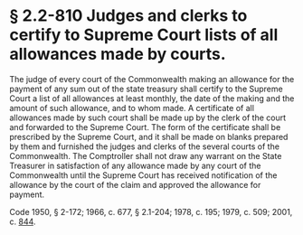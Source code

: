 # § 2.2-810 Judges and clerks to certify to Supreme Court lists of all allowances made by courts.

<p>The judge of every court of the Commonwealth making an allowance for the payment of any sum out of the state treasury shall certify to the Supreme Court a list of all allowances at least monthly, the date of the making and the amount of such allowance, and to whom made. A certificate of all allowances made by such court shall be made up by the clerk of the court and forwarded to the Supreme Court. The form of the certificate shall be prescribed by the Supreme Court, and it shall be made on blanks prepared by them and furnished the judges and clerks of the several courts of the Commonwealth. The Comptroller shall not draw any warrant on the State Treasurer in satisfaction of any allowance made by any court of the Commonwealth until the Supreme Court has received notification of the allowance by the court of the claim and approved the allowance for payment.</p><p>Code 1950, § 2-172; 1966, c. 677, § 2.1-204; 1978, c. 195; 1979, c. 509; 2001, c. <a href='http://lis.virginia.gov/cgi-bin/legp604.exe?011+ful+CHAP0844'>844</a>.</p>